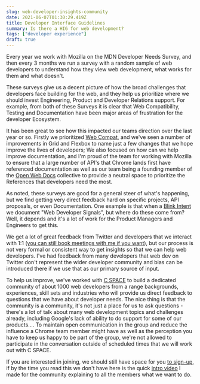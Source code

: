 ```yaml
---
slug: web-developer-insights-community
date: 2021-06-07T01:30:29.419Z
title: Developer Interface Guidelines
summary: Is there a HIG for web development?
tags: ["developer experience"]
draft: true
---
```


Every year we work with Mozilla on the MDN Developer Needs Survey, and then every 3 months we run a survey with a random sample of web developers to understand how they view web development, what works for them and what doesn't.

These surveys give us a decent picture of how the broad challenges that developers face building for the web, and they help us prioritize where we should invest Engineering, Product and Developer Relations support. For example, from both of these Surveys it is clear that Web Compatibility, Testing and Documentation have been major areas of frustration for the developer Ecosystem.

It has been great to see how this impacted our teams direction over the last year or so. Firstly we prioritized [Web Compat](https://web.dev/compat2021/), and we've seen a number of improvements in Grid and Flexbox to name just a few changes that we hope improve the lives of developers; We also focused on how can we help improve documentation, and I'm proud of the team for working with Mozilla to ensure that a large number of API's that Chrome lands first have referenced documentation as well as our team being a founding member of the [Open Web Docs](https://opencollective.com/open-web-docs) collective to provide a neutral space to prioritize the References that developers need the most.

As noted, these surveys are good for a general steer of what's happening, but we find getting very direct feedback hard on specific projects, API proposals, or even Documentation. One example is that when a [Blink Intent](https://blog.chromium.org/2019/11/intent-to-explain-demystifying-blink.html) we document "Web Developer Signals", but where do these come from? Well, it depends and it's a lot of work for the Product Managers and Engineers to get this.

We get a lot of great feedback from Twitter and developers that we interact with 1:1 ([you can still book meetings with me if you want](https://paul.kinlan.me/helping-you-book-a-meeting/)), but our process is not very formal or consistent way to get insights so that we can help web developers. I've had feedback from many developers that web dev on Twitter don't represent the wider developer community and bias can be introduced there if we use that as our primary source of input.

To help us improve, we've worked with [C SPACE](https://cspace.com/) to build a dedicated community of about 1000 web developers from a range backgrounds, experiences, skill sets and industries who will provide us direct feedback to questions that we have about developer needs. The nice thing is that the community is a community, it's not just a place for us to ask questions - there's a lot of talk about many web development topics and challenges already, including Google's lack of ability to do support for some of our products.... To maintain open communication in the group and reduce the influence a Chrome team member might have as well as the perception you have to keep us happy to be part of the group, we're not allowed to participate in the conversation outside of scheduled times that we will work out with C SPACE.

If you are interested in joining, we should still have space for you [to sign-up](https://www.brandinvitation.com/wix/p3474224.aspx?said=QWERD5A&pcid=CLCS&aud=na&cid=na&enpt=lp&lang=9&l=9&udv=wdb), if by the time you read this we don't have here is the quick [intro video](https://youtu.be/h9Tp5XNWxYk) I made for the community explaining to all the members what we want to do.
